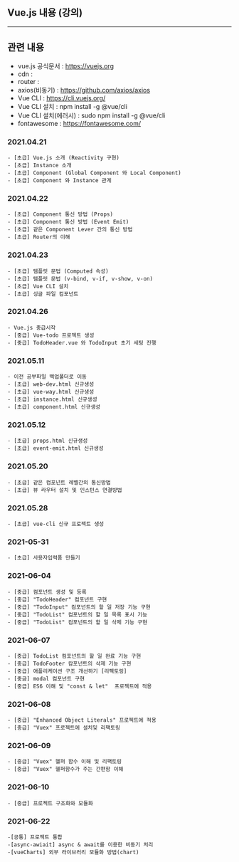 ## Vue.js 내용 (강의)

---

## 관련 내용

- vue.js 공식문서 : https://vuejs.org
- cdn : <script src="https://cdn.jsdelivr.net/npm/vue/dist/vue.js"></script>
- router : <script src="https://unpkg.com/vue-router/dist/vue-router.js"></script>
- axios(비동기) : https://github.com/axios/axios
- Vue CLI : https://cli.vuejs.org/
- Vue CLI 설치 : npm install -g @vue/cli
- Vue CLI 설치(에러시) : sudo npm install -g @vue/cli
- fontawesome : https://fontawesome.com/

### 2021.04.21

```
- [초급] Vue.js 소개 (Reactivity 구현)
- [초급] Instance 소개
- [초급] Component (Global Component 와 Local Component)
- [초급] Component 와 Instance 관계
```

### 2021.04.22

```
- [초급] Component 통신 방법 (Props)
- [초급] Component 통신 방법 (Event Emit)
- [초급] 같은 Component Lever 간의 통신 방법
- [초급] Router의 이해
```

### 2021.04.23

```
- [초급] 템플릿 문법 (Computed 속성)
- [초급] 템플릿 문법 (v-bind, v-if, v-show, v-on)
- [초급] Vue CLI 설치
- [초급] 싱글 파일 컴포넌트
```

### 2021.04.26

```
- Vue.js 중급시작
- [중급] Vue-todo 프로젝트 생성
- [중급] TodoHeader.vue 와 TodoInput 초기 세팅 진행
```

### 2021.05.11

```
- 이전 공부파일 백업폴더로 이동
- [초급] web-dev.html 신규생성
- [초급] vue-way.html 신규생성
- [초급] instance.html 신규생성
- [초급] component.html 신규생성
```

### 2021.05.12

```
- [초급] props.html 신규생성
- [초급] event-emit.html 신규생성

```

### 2021.05.20

```
- [초급] 같은 컴포넌트 레벨간의 통신방법
- [초급] 뷰 라우터 설치 및 인스턴스 연결방법

```

### 2021.05.28

```
- [초급] vue-cli 신규 프로젝트 생성
```

### 2021-05-31

```
- [초급] 사용자입력폼 만들기
```

### 2021-06-04

```
- [중급] 컴포넌트 생성 및 등록
- [중급] "TodoHeader" 컴포넌트 구현
- [중급] "TodoInput" 컴포넌트의 할 일 저장 기능 구현
- [중급] "TodoList" 컴포넌트의 할 일 목록 표시 기능
- [중급] "TodoList" 컴포넌트의 할 일 삭제 기능 구현
```

### 2021-06-07

```
- [중급] TodoList 컴포넌트의 할 일 완료 기능 구현
- [중급] TodoFooter 캄포넌트의 삭제 기능 구현
- [중급] 애플리케이션 구조 개선하기 [리펙토링]
- [중금] modal 컴포넌트 구현
- [중급] ES6 이해 및 "const & let"  프로젝트에 적용
```

### 2021-06-08

```
- [중급] "Enhanced Object Literals" 프로젝트에 적용
- [중급] "Vuex" 프로젝트에 설치및 리팩토링

```

### 2021-06-09

```
- [중급] "Vuex" 헬퍼 함수 이해 및 리팩토링
- [중급] "Vuex" 헬퍼함수가 주는 간편함 이해

```

### 2021-06-10

```
- [중급] 프로젝트 구조화와 모듈화
```

### 2021-06-22

```
-[공통] 프로젝트 통합
-[async-awiait] async & await를 이용한 비동기 처리
-[vueCharts] 외부 라이브러리 모듈화 방법(chart)
```
